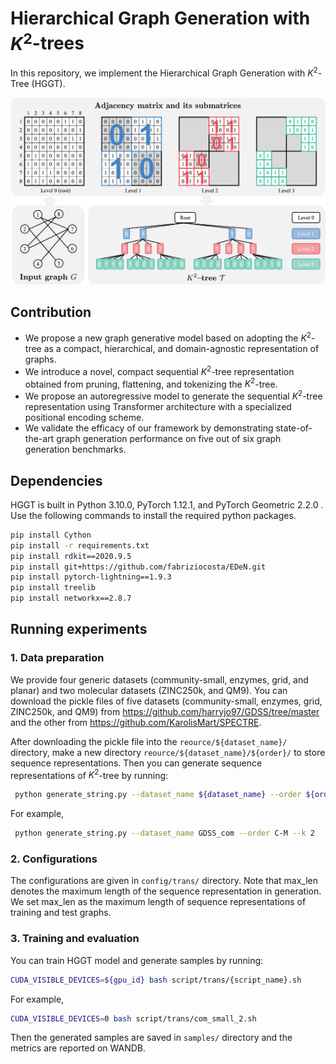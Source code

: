 # Hierarchical Graph Generation with $K^2$-trees 

In this repository, we implement the Hierarchical Graph Generation with $K^{2}$-Tree (HGGT).

<p align="center">
    <img width="750" src="assets/k2_tree_4.png"/>
</p>

## Contribution

+ We propose a new graph generative model based on adopting the $K^2$-tree as a compact, hierarchical, and domain-agnostic representation of graphs.
+ We introduce a novel, compact sequential $K^2$-tree representation obtained from pruning, flattening, and tokenizing the $K^2$-tree.
+ We propose an autoregressive model to generate the sequential $K^2$-tree representation using Transformer architecture with a specialized positional encoding scheme.
+ We validate the efficacy of our framework by demonstrating state-of-the-art graph generation performance on five out of six graph generation benchmarks.

## Dependencies

HGGT is built in Python 3.10.0, PyTorch 1.12.1, and PyTorch Geometric 2.2.0 . Use the following commands to install the required python packages.

```sh
pip install Cython
pip install -r requirements.txt
pip install rdkit==2020.9.5
pip install git+https://github.com/fabriziocosta/EDeN.git
pip install pytorch-lightning==1.9.3
pip install treelib
pip install networkx==2.8.7
```

## Running experiments

### 1. Data preparation

We provide four generic datasets (community-small, enzymes, grid, and planar) and two molecular datasets (ZINC250k, and QM9). You can download the pickle files of five datasets (community-small, enzymes, grid, ZINC250k, and QM9) from https://github.com/harryjo97/GDSS/tree/master and the other from https://github.com/KarolisMart/SPECTRE. 

After downloading the pickle file into the `reource/${dataset_name}/` directory, make a new directory `reource/${dataset_name}/${order}/` to store sequence representations. Then you can generate sequence representations of $K^2$-tree by running:

```sh
 python generate_string.py --dataset_name ${dataset_name} --order ${order} --k ${k}
```

For example,
```sh
 python generate_string.py --dataset_name GDSS_com --order C-M --k 2
```

### 2. Configurations

The configurations are given in `config/trans/` directory. Note that max_len denotes the maximum length of the sequence representation in generation. We set max_len as the maximum length of sequence representations of training and test graphs.

### 3. Training and evaluation

You can train HGGT model and generate samples by running:
```sh
CUDA_VISIBLE_DEVICES=${gpu_id} bash script/trans/{script_name}.sh
```

For example, 
```sh
CUDA_VISIBLE_DEVICES=0 bash script/trans/com_small_2.sh
```

Then the generated samples are saved in  `samples/` directory and the metrics are reported on WANDB.
